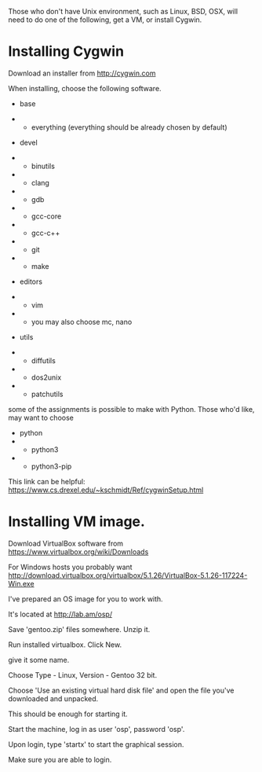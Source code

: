 
Those who don't have Unix environment, such as Linux, BSD, OSX, will need to do one of the following, get a VM, or install Cygwin.


Installing Cygwin
=================

Download an installer from http://cygwin.com

When installing, choose the following software.

* base
* * everything (everything should be already chosen by default)

* devel
* * binutils
* * clang
* * gdb
* * gcc-core
* * gcc-c++
* * git
* * make

* editors
* * vim
* * you may also choose mc, nano

* utils
* * diffutils
* * dos2unix
* * patchutils

some of the assignments is possible to make with Python. Those who'd like, may want to choose

* python
* * python3
* * python3-pip

This link can be helpful: https://www.cs.drexel.edu/~kschmidt/Ref/cygwinSetup.html

Installing VM image.
====================

Download VirtualBox software from https://www.virtualbox.org/wiki/Downloads

For Windows hosts you probably want http://download.virtualbox.org/virtualbox/5.1.26/VirtualBox-5.1.26-117224-Win.exe

I've prepared an OS image for you to work with.

It's located at http://lab.am/osp/

Save 'gentoo.zip' files somewhere.
Unzip it.

Run installed virtualbox.
Click New.

give it some name.

Choose Type - Linux, Version - Gentoo 32 bit.

Choose 'Use an existing virtual hard disk file' and open the file you've downloaded and unpacked.

This should be enough for starting it.

Start the machine, log in as user 'osp', password 'osp'.

Upon login, type 'startx' to start the graphical session.

Make sure you are able to login.
